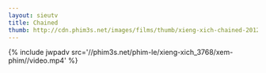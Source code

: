 ```yaml
---
layout: sieutv
title: Chained
thumb: http://cdn.phim3s.net/images/films/thumb/xieng-xich-chained-2012.jpg
---
```

{% include jwpadv src='//phim3s.net/phim-le/xieng-xich_3768/xem-phim//video.mp4' %}